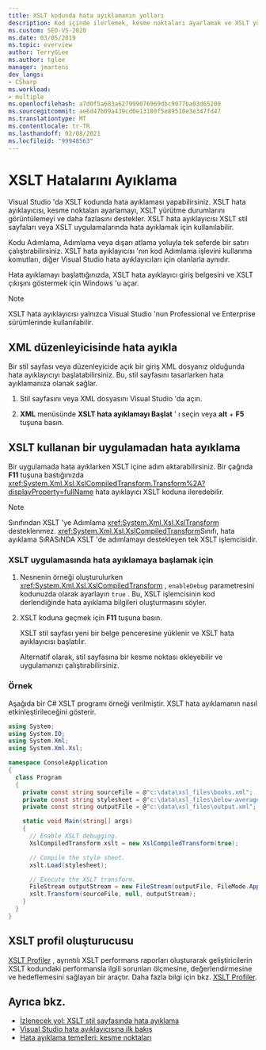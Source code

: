 ```yaml
---
title: XSLT kodunda hata ayıklamanın yolları
description: Kod içinde ilerlemek, kesme noktaları ayarlamak ve XSLT yürütme durumlarını görüntülemek için XSLT hata ayıklayıcısını kullanarak Visual Studio 'daki XSLT kodunda hata ayıklamanın nasıl yapılacağını öğrenin.
ms.custom: SEO-VS-2020
ms.date: 03/05/2019
ms.topic: overview
author: TerryGLee
ms.author: tglee
manager: jmartens
dev_langs:
- CSharp
ms.workload:
- multiple
ms.openlocfilehash: a7d0f5a683a627999076969dbc9077ba03d65208
ms.sourcegitcommit: ae6d47b09a439cd0e13180f5e89510e3e347fd47
ms.translationtype: MT
ms.contentlocale: tr-TR
ms.lasthandoff: 02/08/2021
ms.locfileid: "99948563"
---
```

# <a name="debugging-xslt"></a>XSLT Hatalarını Ayıklama

Visual Studio 'da XSLT kodunda hata ayıklaması yapabilirsiniz. XSLT hata ayıklayıcısı, kesme noktaları ayarlamayı, XSLT yürütme durumlarını görüntülemeyi ve daha fazlasını destekler. XSLT hata ayıklayıcısı XSLT stil sayfaları veya XSLT uygulamalarında hata ayıklamak için kullanılabilir.

Kodu Adımlama, Adımlama veya dışarı atlama yoluyla tek seferde bir satırı çalıştırabilirsiniz. XSLT hata ayıklayıcısı 'nın kod Adımlama işlevini kullanma komutları, diğer Visual Studio hata ayıklayıcıları için olanlarla aynıdır.

Hata ayıklamayı başlattığınızda, XSLT hata ayıklayıcı giriş belgesini ve XSLT çıkışını göstermek için Windows 'u açar.

> [!NOTE]
> XSLT hata ayıklayıcısı yalnızca Visual Studio 'nun Professional ve Enterprise sürümlerinde kullanılabilir.

## <a name="debug-from-the-xml-editor"></a>XML düzenleyicisinde hata ayıkla

Bir stil sayfası veya düzenleyicide açık bir giriş XML dosyanız olduğunda hata ayıklayıcıyı başlatabilirsiniz. Bu, stil sayfasını tasarlarken hata ayıklamanıza olanak sağlar.

1. Stil sayfasını veya XML dosyasını Visual Studio 'da açın.

1. **XML** menüsünde **XSLT hata ayıklamayı Başlat** ' ı seçin veya **alt** + **F5** tuşuna basın.

## <a name="debug-from-an-app-that-uses-xslt"></a>XSLT kullanan bir uygulamadan hata ayıklama

Bir uygulamada hata ayıklarken XSLT içine adım aktarabilirsiniz. Bir çağrıda **F11** tuşuna bastığınızda <xref:System.Xml.Xsl.XslCompiledTransform.Transform%2A?displayProperty=fullName> hata ayıklayıcı XSLT koduna ileredebilir.

> [!NOTE]
> Sınıfından XSLT 'ye Adımlama <xref:System.Xml.Xsl.XslTransform> desteklenmez. <xref:System.Xml.Xsl.XslCompiledTransform>Sınıfı, hata ayıklama SıRASıNDA XSLT 'de adımlamayı destekleyen tek XSLT işlemcisidir.

### <a name="to-start-debugging-an-xslt-application"></a>XSLT uygulamasında hata ayıklamaya başlamak için

1. Nesnenin örneği oluşturulurken <xref:System.Xml.Xsl.XslCompiledTransform> , `enableDebug` parametresini kodunuzda olarak ayarlayın `true` . Bu, XSLT işlemcisinin kod derlendiğinde hata ayıklama bilgileri oluşturmasını söyler.

1. XSLT koduna geçmek için **F11** tuşuna basın.

   XSLT stil sayfası yeni bir belge penceresine yüklenir ve XSLT hata ayıklayıcısı başlatılır.

   Alternatif olarak, stil sayfasına bir kesme noktası ekleyebilir ve uygulamanızı çalıştırabilirsiniz.

### <a name="example"></a>Örnek

Aşağıda bir C# XSLT programı örneği verilmiştir. XSLT hata ayıklamanın nasıl etkinleştirileceğini gösterir.

```csharp
using System;
using System.IO;
using System.Xml;
using System.Xml.Xsl;

namespace ConsoleApplication
{
  class Program
  {
    private const string sourceFile = @"c:\data\xsl_files\books.xml";
    private const string stylesheet = @"c:\data\xsl_files\below-average.xsl";
    private const string outputFile = @"c:\data\xsl_files\output.xml";

    static void Main(string[] args)
    {
      // Enable XSLT debugging.
      XslCompiledTransform xslt = new XslCompiledTransform(true);

      // Compile the style sheet.
      xslt.Load(stylesheet);

      // Execute the XSLT transform.
      FileStream outputStream = new FileStream(outputFile, FileMode.Append);
      xslt.Transform(sourceFile, null, outputStream);
    }
  }
}
```

## <a name="xslt-profiler"></a>XSLT profil oluşturucusu

[XSLT Profiler](../xml-tools/xslt-profiler.md) , ayrıntılı XSLT performans raporları oluşturarak geliştiricilerin XSLT kodundaki performansla ilgili sorunları ölçmesine, değerlendirmesine ve hedeflemesini sağlayan bir araçtır. Daha fazla bilgi için bkz. [XSLT Profiler](../xml-tools/xslt-profiler.md).

## <a name="see-also"></a>Ayrıca bkz.

- [İzlenecek yol: XSLT stil sayfasında hata ayıklama](../xml-tools/walkthrough-debug-an-xslt-style-sheet.md)
- [Visual Studio hata ayıklayıcısına ilk bakış](../debugger/debugger-feature-tour.md)
- [Hata ayıklama temelleri: kesme noktaları](../debugger/using-breakpoints.md)
